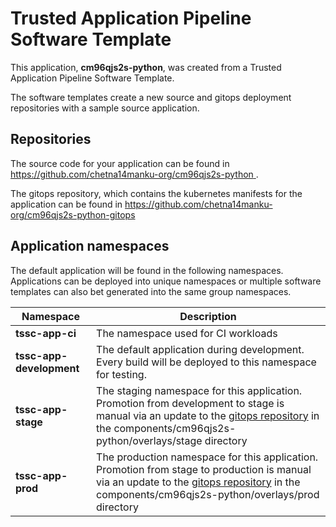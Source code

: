 # Trusted Application Pipeline Software Template

This application, **cm96qjs2s-python**, was created from a Trusted Application Pipeline Software Template.

The software templates create a new source and gitops deployment repositories with a sample source application. 

## Repositories

The source code for your application can be found in [https://github.com/chetna14manku-org/cm96qjs2s-python ](https://github.com/chetna14manku-org/cm96qjs2s-python ).
 
The gitops repository, which contains the kubernetes manifests for the application can be found in 
[https://github.com/chetna14manku-org/cm96qjs2s-python-gitops ](https://github.com/chetna14manku-org/cm96qjs2s-python-gitops ) 

## Application namespaces 

The default application will be found in the following namespaces. Applications can be deployed into unique namespaces or multiple software templates can also bet generated into the same group namespaces.  

|  Namespace   |  Description   |  
| -------- | -------- |
| **tssc-app-ci** | The namespace used for CI workloads |
| **tssc-app-development** | The default application during development. Every build will be deployed to this namespace for testing. |
| **tssc-app-stage** | The staging namespace for this application. Promotion from development to stage is manual via an update to the [gitops repository](https://github.com/chetna14manku-org/cm96qjs2s-python-gitops ) in the components/cm96qjs2s-python/overlays/stage directory |
| **tssc-app-prod** | The production namespace for this application. Promotion from stage to production is manual via an update to the [gitops repository](https://github.com/chetna14manku-org/cm96qjs2s-python-gitops ) in the components/cm96qjs2s-python/overlays/prod directory |